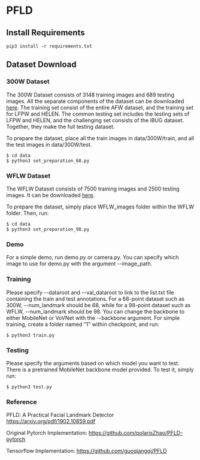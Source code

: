 # PFLD

## Install Requirements
```
pip3 install -r requirements.txt
```
## Dataset Download
### 300W Dataset
The 300W Dataset consists of 3148 training images and 689 testing images. All the separate components of the dataset can be downloaded [here](https://ibug.doc.ic.ac.uk/resources/300-W/). The training set consist of the entire AFW dataset, and the training set for LFPW and HELEN. The common testing set includes the testing sets of LFPW and HELEN, and the challenging set consists of the iBUG dataset. Together, they make the full testing dataset. 

To prepare the dataset, place all the train images in data/300W/train, and all the test images in data/300W/test.
```
$ cd data
$ python3 set_preparation_68.py
```
### WFLW Dataset
The WFLW Dataset consists of 7500 training images and 2500 testing images. It can be downloaded [here](https://pan.baidu.com/s/1paoOpusuyafHY154lqXYrA). 

To prepare the dataset, simply place WFLW_images folder within the WFLW folder. Then, run:
```
$ cd data
$ python3 set_preparation_98.py
```
### Demo
For a simple demo, run demo.py or camera.py. You can specify which image to use for demo.py with the argument --image_path.

### Training
Please specify --dataroot and --val_dataroot to link to the list.txt file containing the train and test annotations. For a 68-point dataset such as 300W, --num_landmark should be 68, while for a 98-point dataset such as WFLW, --num_landmark should be 98. You can change the backbone to either MobileNet or VoVNet with the --backbone argument. For simple training, create a folder named "1" within checkpoint, and run:
```
$ python3 train.py
```

### Testing
Please specify the arguments based on which model you want to test. There is a pretrained MobileNet backbone model provided. To test it, simply run:
 ```
$ python3 test.py
```

### Reference
PFLD: A Practical Facial Landmark Detector https://arxiv.org/pdf/1902.10859.pdf

Original Pytorch Implementation: https://github.com/polarisZhao/PFLD-pytorch

Tensorflow Implementation: https://github.com/guoqiangqi/PFLD
